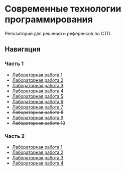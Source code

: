 # Современные технологии программирования

Репозиторий для решений и референсов по СТП.

## Навигация

### Часть 1 

- [Лабораторная работа 1](https://github.com/incandesc3nce/modern-prog-tech/tree/main/lab1)
- [Лабораторная работа 2](https://github.com/incandesc3nce/modern-prog-tech/tree/main/lab2)
- [Лабораторная работа 3](https://github.com/incandesc3nce/modern-prog-tech/tree/main/lab3)
- [Лабораторная работа 4](https://github.com/incandesc3nce/modern-prog-tech/tree/main/lab4)
- [Лабораторная работа 5](https://github.com/incandesc3nce/modern-prog-tech/tree/main/lab5)
- [Лабораторная работа 6](https://github.com/incandesc3nce/modern-prog-tech/tree/main/lab6)
- [Лабораторная работа 7](https://github.com/incandesc3nce/modern-prog-tech/tree/main/lab7)
- ~~Лабораторная работа 8~~
- [Лабораторная работа 9](https://github.com/incandesc3nce/modern-prog-tech/tree/main/lab9)
- ~~Лабораторная работа 10~~

### Часть 2

- [Лабораторная работа 1](https://github.com/incandesc3nce/modern-prog-tech/tree/main/part_2/lab1)
- [Лабораторная работа 2](https://github.com/incandesc3nce/modern-prog-tech/tree/main/part_2/lab2)
- [Лабораторная работа 3](https://github.com/incandesc3nce/modern-prog-tech/tree/main/part_2/lab3)
- [Лабораторная работа 4](https://github.com/incandesc3nce/modern-prog-tech/tree/main/part_2/lab4)
